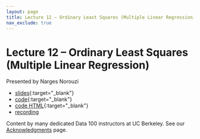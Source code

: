 ```yaml
---
layout: page
title: Lecture 12 – Ordinary Least Squares (Multiple Linear Regression)
nav_exclude: true
---
```


# Lecture 12 – Ordinary Least Squares (Multiple Linear Regression)

Presented by Narges Norouzi

- [slides](https://docs.google.com/presentation/d/1f8Qoj1SPft2jHrusP83TGhJoz3dHJnp4fPBn5j9veMY/edit?usp=sharing){:target="_blank"}
- [code](https://data100.datahub.berkeley.edu/hub/user-redirect/git-pull?repo=https%3A%2F%2Fgithub.com%2FDS-100%2Fsp23&branch=main&urlpath=lab%2Ftree%2Fsp23%2Flecture%2Flec12%2Flec12.ipynb){:target="_blank"}
- [code HTML](../../resources/assets/lectures/lec12/lec12.html){:target="_blank"}
- [recording](https://youtu.be/uFRp6ZLwAKg)


Content by many dedicated Data 100 instructors at UC Berkeley. See our [Acknowledgments](../../acks) page.
